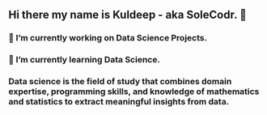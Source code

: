 ## Hi there my name is Kuldeep - aka SoleCodr. 👋

### 🔭 I’m currently working on Data Science Projects.
### 🌱 I’m currently learning Data Science.
###   Data science is the field of study that combines domain expertise, programming skills, and knowledge of mathematics and statistics to extract meaningful insights from data.



<!--
**SoleCodr/SoleCodr** is a ✨ _special_ ✨ repository because its `README.md` (this file) appears on your GitHub profile.

Here are some ideas to get you started:

- 🔭 I’m currently working on ...
- 🌱 I’m currently learning ...
- 👯 I’m looking to collaborate on ...
- 🤔 I’m looking for help with ...
- 💬 Ask me about ...
- 📫 How to reach me: ...
- 😄 Pronouns: ...
- ⚡ Fun fact: ...
-->
